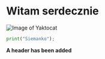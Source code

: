 # <h1> Witam serdecznie

![Image of Yaktocat](https://octodex.github.com/images/yaktocat.png)

```Python
print("Siemanko");
```
































**A header has been added**
